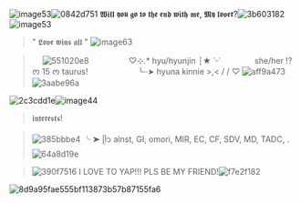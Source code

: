 
![image53](https://github.com/user-attachments/assets/4f26c738-c7ff-4c20-ac72-de7b257908e8)![0842d751](https://github.com/user-attachments/assets/de190cd1-c7fb-4e58-9d9f-ed25f50f4b1c)
 𝖂𝖎𝖑𝖑 𝖞𝖔𝖚 𝖌𝖔 𝖙𝖔 𝖙𝖍𝖊 𝖊𝖓𝖉 𝖜𝖎𝖙𝖍 𝖒𝖊, 𝕸𝖞 𝖑𝖔𝖛𝖊𝖗?![3b603182](https://github.com/user-attachments/assets/e24f2ed6-ab7a-42f0-b2d4-885917c69a3d)
 ![image53](https://github.com/user-attachments/assets/4f26c738-c7ff-4c20-ac72-de7b257908e8) 



> " 𝕷𝖔𝖛𝖊 𝖜𝖎𝖓𝖘 𝖆𝖑𝖑 "
> ![image63](https://github.com/user-attachments/assets/0e93ae07-7560-49b7-9831-b76db7ac82fa)

>   ![551020e8](https://github.com/user-attachments/assets/9e5c2c21-d7dd-4dd7-bf8a-27bb575a149c)     ♡⊹.* hyu/hyunjin ┆★ ˙ᵕ˙
    she/her !? ᰔ 15 ᰔ taurus!
      ╰┈➤ hyuna kinnie >,< / / ♡ ![aff9a473](https://github.com/user-attachments/assets/0074aafe-fb08-43e1-a8fe-fed38e33f906)![3aabe96a](https://github.com/user-attachments/assets/03489fe6-0144-48f7-8dd5-7859cac51f53)



![2c3cdd1e](https://github.com/user-attachments/assets/5a21db1e-a7b2-4697-8aae-4ea51de4661e)![image44](https://github.com/user-attachments/assets/e58be33f-4245-4958-8bdf-0874158aa5d2)

> 𝖎𝖓𝖙𝖊𝖗𝖊𝖘𝖙𝖘!

>  ![385bbbe4](https://github.com/user-attachments/assets/f3dbaedc-2ae4-41b1-b75e-7a41c23e9a53)
╰ ➤ ᥫ᭡ alnst, GI, omori, MIR, EC, CF, SDV, MD, TADC, .![64a8d19e](https://github.com/user-attachments/assets/b6c11642-5306-4ecc-97c8-02d7a288a2ea)
>


> 
> ![390f7516](https://github.com/user-attachments/assets/74019d42-ae8d-404c-973c-a6a5a4ea4b7b)
I LOVE TO YAP!!! PLS BE MY FRIEND!![f7e2f182](https://github.com/user-attachments/assets/68c401ca-f895-4dde-ad84-0bb1398e8fb9)


![8d9a95fae555bf113873b57b87155fa6](https://github.com/user-attachments/assets/9d452763-d672-4aee-8ef2-d2d9ca0a31a3)









